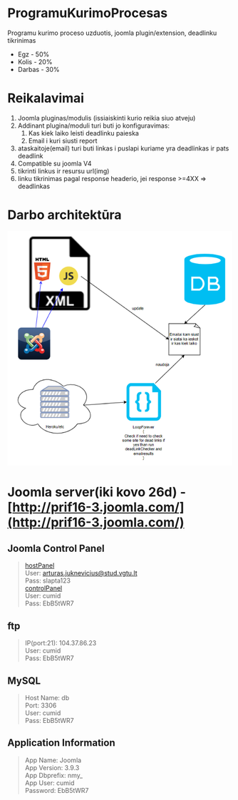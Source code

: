 # ProgramuKurimoProcesas
Programu kurimo proceso uzduotis, joomla plugin/extension, deadlinku tikrinimas
* Egz - 50%
* Kolis - 20%
* Darbas - 30% 
# Reikalavimai

<ol>
    <li>Joomla pluginas/modulis (issiaiskinti kurio reikia siuo atveju)</li>
    <li>Addinant plugina/moduli turi buti jo konfiguravimas:
    <ol>
        <li>Kas kiek laiko leisti deadlinku paieska</li>
        <li>Email i kuri siusti report</li>
    </ol></li>
    <li>ataskaitoje(email) turi buti linkas i puslapi kuriame yra deadlinkas ir pats deadlink</li>
    <li>Compatible su joomla V4</li>
    <li>tikrinti linkus ir resursu url(img)</li>
    <li>linku tikrinimas pagal response headerio, jei response >=4XX => deadlinkas 
</ol>

# Darbo architektūra
![alt text](https://raw.githubusercontent.com/ArturasJuk/ProgramuKurimoProcesas/master/architecture.PNG?token=AV1CdlfHu0WibxiLgw5pTotXlx2H9lm4ks5cf7hfwA%3D%3D)

# Joomla server(iki kovo 26d) - [http://prif16-3.joomla.com/](http://prif16-3.joomla.com/)
## Joomla Control Panel
> [hostPanel](https://ccp.cloudaccess.net/clientarea.php)  
> User: arturas.juknevicius@stud.vgtu.lt  
> Pass: slapta123  
> [controlPanel](https://prif16-3.joomla.com/administrator/)  
> User: cumid  
> Pass: EbB5tWR7

## ftp
> IP(port:21): 104.37.86.23  
> User: cumid  
> Pass: EbB5tWR7

## MySQL
> Host Name: db  
> Port: 3306  
> User: cumid  
> Pass: EbB5tWR7

## Application Information
> App Name: Joomla  
> App Version: 3.9.3  
> App Dbprefix: nmy_  
> App User: cumid  
> Password: EbB5tWR7  
